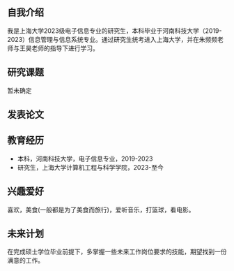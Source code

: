 ## 自我介绍
我是上海大学2023级电子信息专业的研究生，本科毕业于河南科技大学（2019-2023）信息管理与信息系统专业。通过研究生统考进入上海大学，并在朱频频老师与王昊老师的指导下进行学习。

## 研究课题
暂未确定

## 发表论文


## 教育经历
- 本科，河南科技大学，电子信息专业，2019-2023
- 研究生，上海大学计算机工程与科学学院，2023-至今

## 兴趣爱好
喜欢，美食(一般都是为了美食而旅行)，爱听音乐，打篮球，看电影。

## 未来计划
在完成硕士学位毕业前提下，多掌握一些未来工作岗位要求的技能，期望找到一份满意的工作。